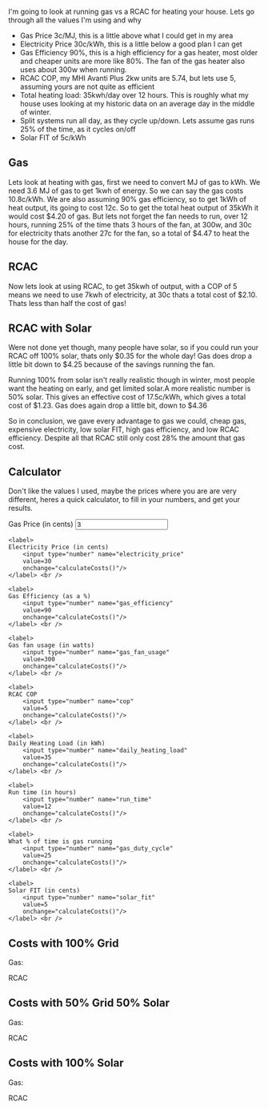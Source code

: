 I'm going to look at running gas vs a RCAC for heating your house. Lets go through all the values I'm using and why

* Gas Price 3c/MJ, this is a little above what I could get in my area
* Electricity Price 30c/kWh, this is a little below a good plan I can get
* Gas Efficiency 90%, this is a high efficiency for a gas heater, most older and cheaper units are more like 80%. The fan of the gas heater also uses about 300w when running.
* RCAC COP, my MHI Avanti Plus 2kw units are 5.74, but lets use 5, assuming yours are not quite as efficient
* Total heating load: 35kwh/day over 12 hours. This is roughly what my house uses looking at my historic data on an average day in the middle of winter.
* Split systems run all day, as they cycle up/down. Lets assume gas runs 25% of the time, as it cycles on/off
* Solar FIT of 5c/kWh

## Gas
Lets look at heating with gas, first we need to convert MJ of gas to kWh. We need 3.6 MJ of gas to get 1kwh of energy. So we can say the gas costs 10.8c/kWh. We are also assuming 90% gas efficiency, so to get 1kWh of heat output, its going to cost 12c. So to get the total heat output of 35kWh it would cost $4.20 of gas. But lets not forget the fan needs to run, over 12 hours, running 25% of the time thats 3 hours of the fan, at 300w, and 30c for electricity thats another 27c for the fan, so a total of $4.47 to heat the house for the day.

## RCAC
Now lets look at using RCAC, to get 35kwh of output, with a COP of 5 means we need to use 7kwh of electricity, at 30c thats a total cost of $2.10. Thats less than half the cost of gas!

## RCAC with Solar
Were not done yet though, many people have solar, so if you could run your RCAC off 100% solar, thats only $0.35 for the whole day! Gas does drop a little bit down to $4.25 because of the savings running the fan.

Running 100% from solar isn't really realistic though in winter, most people want the heating on early, and get limited solar.A more realistic number is 50% solar. This gives an effective cost of 17.5c/kWh, which gives a total cost of $1.23. Gas does again drop a little bit, down to $4.36

So in conclusion, we gave every advantage to gas we could, cheap gas, expensive electricity, low solar FIT, high gas efficiency, and low RCAC efficiency. Despite all that RCAC still only cost 28% the amount that gas cost.

## Calculator
Don't like the values I used, maybe the prices where you are are very different, heres a quick calculator, to fill in your numbers, and get your results.

<div id="calculator">
    <label>
    Gas Price (in cents)
        <input type="number" name="gas_price" 
        value=3
        onchange="calculateCosts()" />
    </label> <br />

    <label>
    Electricity Price (in cents)
        <input type="number" name="electricity_price" 
        value=30
        onchange="calculateCosts()"/>
    </label> <br />

    <label>
    Gas Efficiency (as a %)
        <input type="number" name="gas_efficiency" 
        value=90
        onchange="calculateCosts()"/>
    </label> <br />

    <label>
    Gas fan usage (in watts)
        <input type="number" name="gas_fan_usage" 
        value=300
        onchange="calculateCosts()"/>
    </label> <br />

    <label>
    RCAC COP
        <input type="number" name="cop" 
        value=5
        onchange="calculateCosts()"/>
    </label> <br />

    <label>
    Daily Heating Load (in kWh)
        <input type="number" name="daily_heating_load" 
        value=35
        onchange="calculateCosts()"/>
    </label> <br />

    <label>
    Run time (in hours)
        <input type="number" name="run_time" 
        value=12
        onchange="calculateCosts()"/>
    </label> <br />

    <label>
    What % of time is gas running
        <input type="number" name="gas_duty_cycle" 
        value=25
        onchange="calculateCosts()"/>
    </label> <br />

    <label>
    Solar FIT (in cents)
        <input type="number" name="solar_fit" 
        value=5
        onchange="calculateCosts()"/>
    </label> <br />
</div>

## Costs with 100% Grid
Gas: <span id="gas_100"></span>

RCAC <span id="rcac_100"></span>

## Costs with 50% Grid 50% Solar
Gas: <span id="gas_50"></span>

RCAC <span id="rcac_50"></span>

## Costs with 100% Solar
Gas: <span id="gas_0"></span>

RCAC <span id="rcac_0"></span>

<script type="text/javascript">
    function calculateCosts(){
        let gas_price = getValue("gas_price");
        let electricity_price = getValue("electricity_price");
        let gas_efficiency = getValue("gas_efficiency");
        let gas_fan_usage = getValue("gas_fan_usage");
        let cop = getValue("cop");
        let heating_load = getValue("daily_heating_load");
        let run_time = getValue("run_time");
        let gas_duty_cycle = getValue("gas_duty_cycle");
        let fit = getValue("solar_fit");

        let electricity_50 = (parseFloat(electricity_price) + parseFloat(fit)) / 2;

        setValue("gas_100", calculateGas(
            gas_price,
            gas_efficiency,
            gas_fan_usage,
            electricity_price,
            gas_duty_cycle,
            heating_load,
            run_time
        ));

        setValue("gas_50", calculateGas(
            gas_price,
            gas_efficiency,
            gas_fan_usage,
            electricity_50,
            gas_duty_cycle,
            heating_load,
            run_time
        ));

        setValue("gas_0", calculateGas(
            gas_price,
            gas_efficiency,
            gas_fan_usage,
            fit,
            gas_duty_cycle,
            heating_load,
            run_time
        ));

        setValue("rcac_100", calculateRcac(electricity_price, cop, heating_load));

        setValue("rcac_50", calculateRcac(electricity_50, cop, heating_load));

        setValue("rcac_0", calculateRcac(fit, cop, heating_load));
    }

    function getValue(name){
        return document.getElementsByName(name)[0].value
    }

    function setValue(name, value){
        document.getElementById(name).innerHTML = "$" + value.toFixed(2);
    }

    function calculateGas(
        gas_price,
        gas_efficiency,
        gas_fan_usage,
        electricity,
        gas_duty_cycle,
        heating_load,
        run_time
    ){
        let gas_cost = gas_price / 100 * 3.6 / (gas_efficiency / 100) * heating_load;

        let electricity_cost = electricity / 100 * gas_fan_usage / 1000 * run_time * gas_duty_cycle / 100;

        return gas_cost + electricity_cost;

    }

    function calculateRcac(
        electricity,
        cop,
        heating_load
    ){
        return heating_load / cop * electricity / 100;
    }

    calculateCosts();
</script>